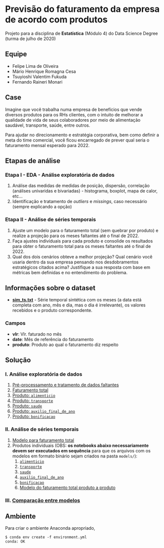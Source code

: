 # Previsão do faturamento da empresa de acordo com produtos

Projeto para a disciplina de **Estatística** (Módulo 4) do Data Science Degree (turma de julho de 2020)

## Equipe

* Felipe Lima de Oliveira
* Mário Henrique Romagna Cesa
* Tsuyioshi Valentim Fukuda
* Fernando Raineri Monari

## Case

Imagine que você trabalha numa empresa de benefícios que vende diversos produtos para os RHs clientes, com o intuito de melhorar a qualidade de vida de seus colaboradores por meio de alimentação saudável, transporte, saúde, entre outros.

Para ajudar no direcionamento e estratégia corporativa, bem como definir a meta do time comercial, você ficou encarregado de prever qual seria o faturamento mensal esperado para 2022.

## Etapas de análise

### Etapa I - **EDA - Análise exploratória de dados**

1. Análise das medidas de medidas de posição, dispersão, correlação (análises univaridas e bivariadas) - histograma, boxplot, mapa de calor, etc...
2. Identificação e tratamento de *outliers* e *missings*, caso necessário (sempre explicando a opção)

### Etapa II - **Análise de séries temporais**

1. Ajuste um modelo para o faturamento total (sem quebrar por produto) e realize a projeção para os meses faltantes até o final de 2022.
2. Faça ajustes indivíduais para cada produto e consolide os resultados para obter o faturamento total para os meses faltantes até o final de 2022.
3. Qual dos dois cenários obteve a melhor projeção? Qual cenário você usaria dentro da sua empresa pensando nos desdobramentos estratégicos citados acima? Justifique a sua resposta com base em métricas bem definidas e no entendimento do problema.

## Informações sobre o dataset

* **[sim_ts.txt](data/sim_ts.txt)** - Série temporal sintética com os meses (a data está completa com ano, mês e dia, mas o dia é irrelevante), os valores recebidos e o produto correspondente.

### Campos

* **vlr**: Vlr. faturado no mês
* **date**: Mês de referência do faturamento
* **produto**: Produto ao qual o faturamento diz respeito

## Solução

### I. Análise exploratória de dados

1. [Pré-processamento e tratamento de dados faltantes](notebooks_exploration/1-previsao_faturamento_preproc.ipynb)
2. [Faturamento total](notebooks_exploration/2-faturamento_total.ipynb)
3. [Produto: `alimenticio`](notebooks_exploration/3-produto_alimenticio.ipynb)
4. [Produto: `transporte`](notebooks_exploration/4-produto_transporte.ipynb)
5. [Produto: `saude`](notebooks_exploration/5-produto_saude.ipynb)
6. [Produto: `auxilio_final_de_ano`](notebooks_exploration/6-produto_auxilio.ipynb)
7. [Produto: `bonificacao`](notebooks_exploration/7-produto_bonificacao.ipynb)

### II. Análise de séries temporais

1. [Modelo para faturamento total](notebooks_models/total_arima.ipynb)
2. Produtos individuais (OBS: **os notebooks abaixo necessariamente devem ser executados em sequência** para que os arquivos com os modelos em formato binário sejam criados na pasta `models/`):
   1. [`alimenticio`](notebooks_models/produto_alimenticio_arima.ipynb)
   2. [`transporte`](notebooks_models/produto_transporte_arima.ipynb)
   3. [`saude`](notebooks_models/produto_saude_arima.ipynb)
   4. [`auxilio_final_de_ano`](notebooks_models/produto_auxilio_arima.ipynb)
   5. [`bonificacao`](notebooks_models/produto_bonificacao_arima.ipynb)
   6. [Modelo do faturamento total produto a produto](notebooks_models/todos_produtos_arima.ipynb)

### III. [Comparação entre modelos](notebooks_exploration/8-comparacao.ipynb)

## Ambiente

Para criar o ambiente Anaconda apropriado,

```shell
$ conda env create -f environment.yml
conda: OK
```
